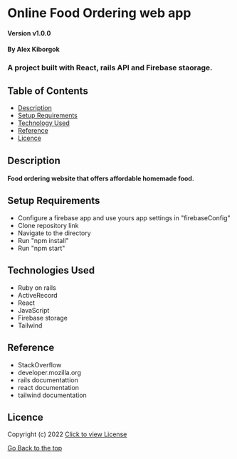 # Online Food Ordering web app

#### Version v1.0.0
#### By Alex Kiborgok
### A project built with React, rails API and Firebase staorage.

## Table of Contents

+ [Description](#description)
+ [Setup Requirements](#setup-requirements)
+ [Technology Used](#technology-used)
+ [Reference](#reference)
+ [Licence](#licence)

## Description
#### Food ordering website that offers affordable homemade food.

## Setup Requirements
* Configure a firebase app and use yours app settings in "firebaseConfig"
* Clone repository link
* Navigate to the directory
* Run "npm install"
* Run "npm start"
## Technologies Used
* Ruby on rails
* ActiveRecord
* React
* JavaScript
* Firebase storage
* Tailwind

## Reference
* StackOverflow
* developer.mozilla.org
* rails documentattion
* react documentation
* tailwind documentation

## Licence

Copyright (c) 2022 [Click to view License](LICENSE)

[Go Back to the top](#description)